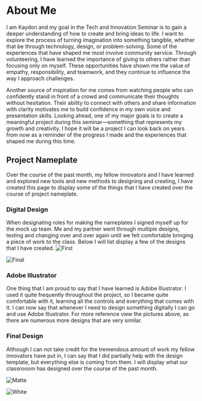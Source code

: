 

# About Me
I am Kaydon and my goal in the Tech and Innovation Seminar is to gain a deeper understanding of how to create and bring ideas to life. I want to explore the process of turning imagination into something tangible, whether that be through technology, design, or problem-solving. Some of the experiences that have shaped me most involve community service. Through volunteering, I have learned the importance of giving to others rather than focusing only on myself. These opportunities have shown me the value of empathy, responsibility, and teamwork, and they continue to influence the way I approach challenges.

Another source of inspiration for me comes from watching people who can confidently stand in front of a crowd and communicate their thoughts without hesitation. Their ability to connect with others and share information with clarity motivates me to build confidence in my own voice and presentation skills. Looking ahead, one of my major goals is to create a meaningful project during this seminar—something that represents my growth and creativity. I hope it will be a project I can look back on years from now as a reminder of the progress I made and the experiences that shaped me during this time.



## Project Nameplate
Over the course of the past month, my fellow innovators and I have learned and explored new tools and new methods to designing and creating, I have created this page to display some of the things that I have created over the course of project nameplate.

### Digital Design
When designating roles for making the nameplates I signed myself up for the mock up team. Me and my partner went through multiple designs, testing and changing over and over again until we felt comfortable bringing a piece of work to the class. Below I will list display a few of the designs that I have created.
![First](https://github.com/user-attachments/assets/6eeb7bd3-bdc8-435e-b488-0a71b1a33814)




![Final](https://github.com/user-attachments/assets/fe497a14-d74a-4887-995d-2e3657210ca8)


### Adobe Illustrator
One thing that I am proud to say that I have learned is Adobe Illustrator. I used it quite frequently throughout the project, so I became quite comfortable with it, learning all the controls and everything that comes with it. I can now say that whenever I need to design something digitally I can go and use Adobe Illustrator. For more reference view the pictures above, as there are numerous more designs that are very similar. 

### Final Design
Although I can not take credit for the tremendous amount of work my fellow innovators have put in, I can say that I did partially help with the design template, but everything else is coming from them. I will display what our classrooom has designed over the course of the past month.


![Matte](https://github.com/user-attachments/assets/eb574157-f38f-4fef-aa09-39cd181242e3)


![White](https://github.com/user-attachments/assets/3d031bf7-4f12-49ec-8175-b0cc9808ade1)




